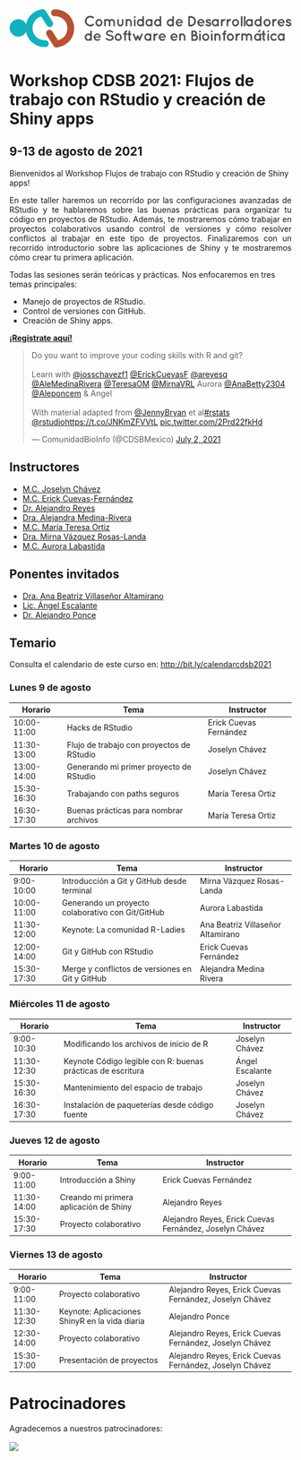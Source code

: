 ![](img/logo.png)

# Workshop CDSB 2021: Flujos de trabajo con RStudio y creación de Shiny apps

## 9-13 de agosto de 2021

Bienvenidos al Workshop Flujos de trabajo con RStudio y creación de Shiny apps! 

<p align="justify">
En este taller haremos un recorrido por las configuraciones avanzadas de RStudio y te hablaremos sobre las buenas prácticas para organizar tu código en proyectos de RStudio. Además, te mostraremos cómo trabajar en proyectos colaborativos usando control de versiones y cómo resolver conflictos al trabajar en este tipo de proyectos. Finalizaremos con un recorrido introductorio sobre las aplicaciones de Shiny y te mostraremos cómo crear tu primera aplicación. 

Todas las sesiones serán teóricas y prácticas. Nos enfocaremos en tres temas principales: 
</p>

-	Manejo de proyectos de RStudio.
-	Control de versiones con GitHub.
-	Creación de Shiny apps.

[**¡Registrate aquí!**](http://congresos.nnb.unam.mx/EBM2021/)

<blockquote class="twitter-tweet"><p lang="en" dir="ltr">Do you want to improve your coding skills with R and git?<br><br>Learn with <a href="https://twitter.com/josschavezf1?ref_src=twsrc%5Etfw">@josschavezf1</a> <a href="https://twitter.com/ErickCuevasF?ref_src=twsrc%5Etfw">@ErickCuevasF</a> <a href="https://twitter.com/areyesq?ref_src=twsrc%5Etfw">@areyesq</a> <a href="https://twitter.com/AleMedinaRivera?ref_src=twsrc%5Etfw">@AleMedinaRivera</a> <a href="https://twitter.com/TeresaOM?ref_src=twsrc%5Etfw">@TeresaOM</a> <a href="https://twitter.com/MirnaVRL?ref_src=twsrc%5Etfw">@MirnaVRL</a> Aurora <a href="https://twitter.com/AnaBetty2304?ref_src=twsrc%5Etfw">@AnaBetty2304</a> <a href="https://twitter.com/Aleponcem?ref_src=twsrc%5Etfw">@Aleponcem</a> &amp; Angel<br><br>With material adapted from <a href="https://twitter.com/JennyBryan?ref_src=twsrc%5Etfw">@JennyBryan</a> et al<a href="https://twitter.com/hashtag/rstats?src=hash&amp;ref_src=twsrc%5Etfw">#rstats</a> <a href="https://twitter.com/rstudio?ref_src=twsrc%5Etfw">@rstudio</a><a href="https://t.co/JNKmZFVVtL">https://t.co/JNKmZFVVtL</a> <a href="https://t.co/2Prd22fkHd">pic.twitter.com/2Prd22fkHd</a></p>&mdash; ComunidadBioInfo (@CDSBMexico) <a href="https://twitter.com/CDSBMexico/status/1411091193396596737?ref_src=twsrc%5Etfw">July 2, 2021</a></blockquote> <script async src="https://platform.twitter.com/widgets.js" charset="utf-8"></script>

## Instructores

- [M.C. Joselyn Chávez](https://comunidadbioinfo.github.io/es/authors/josschavezf/)
- [M.C. Erick Cuevas-Fernández](https://comunidadbioinfo.github.io/es/authors/erickcufe/)
- [Dr. Alejandro Reyes](https://comunidadbioinfo.github.io/es/authors/areyes/)
- [Dra. Alejandra Medina-Rivera](https://comunidadbioinfo.github.io/es/authors/amedina/)
- [M.C. María Teresa Ortiz](https://comunidadbioinfo.github.io/es/authors/mteresa/)
- [Dra. Mirna Vázquez Rosas-Landa](https://comunidadbioinfo.github.io/es/authors/mirnavrl/)
- [M.C. Aurora Labastida](https://comunidadbioinfo.github.io/es/authors/alabasti/)

## Ponentes invitados

- [Dra. Ana Beatriz Villaseñor Altamirano](https://comunidadbioinfo.github.io/es/authors/anab/)
- [Lic. Ángel Escalante](https://comunidadbioinfo.github.io/es/authors/aescalante/)
- [Dr. Alejandro Ponce](https://comunidadbioinfo.github.io/es/authors/aponce/)

## Temario 

Consulta el calendario de este curso en: <http://bit.ly/calendarcdsb2021>

### Lunes 9 de agosto

| Horario     | Tema                                      | Instructor             |
|-------------|-------------------------------------------|------------------------|
| 10:00-11:00 | Hacks de RStudio                          | Erick Cuevas Fernández |
| 11:30-13:00 | Flujo de trabajo con proyectos de RStudio | Joselyn Chávez         |
| 13:00-14:00 | Generando mi primer proyecto de RStudio   | Joselyn Chávez         |
| 15:30-16:30 | Trabajando con paths seguros              | María Teresa Ortiz     |
| 16:30-17:30 | Buenas prácticas para nombrar archivos    | María Teresa Ortiz     |

### Martes 10 de agosto

| Horario     | Tema                                              | Instructor                        |
|-------------|---------------------------------------------------|-----------------------------------|
| 9:00-10:00  | Introducción a Git y GitHub desde terminal        | Mirna Vázquez Rosas-Landa         |
| 10:00-11:00 | Generando un proyecto colaborativo con Git/GitHub | Aurora Labastida                  |
| 11:30-12:00 | Keynote: La comunidad R-Ladies                    | Ana Beatriz Villaseñor Altamirano |
| 12:00-14:00 | Git y GitHub con RStudio                          | Erick Cuevas Fernández            |
| 15:30-17:30 | Merge y conflictos de versiones en Git y GitHub   | Alejandra Medina Rivera           |

### Miércoles 11 de agosto

| Horario     | Tema                                                | Instructor              |
|-------------|-----------------------------------------------------|-------------------------|
| 9:00-10:30  | Modificando los archivos de inicio de R             | Joselyn Chávez          |
| 11:30-12:30 | Keynote Código legible con R: buenas prácticas de escritura | Ángel Escalante         |
| 15:30-16:30 | Mantenimiento del espacio de trabajo                | Joselyn Chávez          |
| 16:30-17:30 | Instalación de paqueterías desde código fuente      | Joselyn Chávez          |

### Jueves 12 de agosto

| Horario     | Tema                                            | Instructor                                              |
|-------------|-------------------------------------------------|---------------------------------------------------------|
| 9:00-11:00  | Introducción a Shiny                            | Erick Cuevas Fernández                                  |
| 11:30-14:00 | Creando mi primera aplicación de Shiny          | Alejandro Reyes                                         |
| 15:30-17:30 | Proyecto colaborativo                           | Alejandro Reyes, Erick Cuevas Fernández, Joselyn Chávez |

### Viernes 13 de agosto

| Horario     | Tema                                            | Instructor                                              |
|-------------|-------------------------------------------------|---------------------------------------------------------|
| 9:00-11:00  | Proyecto colaborativo                           | Alejandro Reyes, Erick Cuevas Fernández, Joselyn Chávez |
| 11:30-12:30 | Keynote: Aplicaciones ShinyR en la vida diaria  | Alejandro Ponce                                         |
| 12:30-14:00 | Proyecto colaborativo                           | Alejandro Reyes, Erick Cuevas Fernández, Joselyn Chávez |
| 15:30-17:00 | Presentación de proyectos                       | Alejandro Reyes, Erick Cuevas Fernández, Joselyn Chávez |

# Patrocinadores

Agradecemos a nuestros patrocinadores:

<a href="https://comunidadbioinfo.github.io/es/post/cs_and_s_event_fund_award/#.YJH-wbVKj8A"><img src="https://comunidadbioinfo.github.io/post/2021-01-27-cs_and_s_event_fund_award/spanish_cs_and_s_award.jpeg" width="400px" align="center"/></a>


